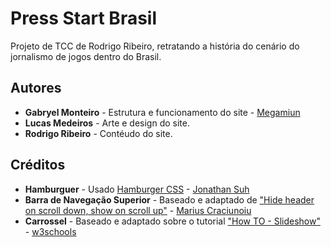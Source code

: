 # Press Start Brasil

Projeto de TCC de Rodrigo Ribeiro, retratando a história do cenário do jornalismo de jogos dentro do Brasil.

## Autores

* **Gabryel Monteiro** - Estrutura e funcionamento do site - [Megamiun](https://github.com/Megamiun)
* **Lucas Medeiros** - Arte e design do site.
* **Rodrigo Ribeiro** - Contéudo do site.

## Créditos

* **Hamburguer** - Usado [Hamburger CSS](https://github.com/jonsuh/hamburgers) - [Jonathan Suh](https://github.com/jonsuh)
* **Barra de Navegação Superior** - Baseado e adaptado de ["Hide header on scroll down, show on scroll up"](https://medium.com/@mariusc23/hide-header-on-scroll-down-show-on-scroll-up-67bbaae9a78c#.pvdapnnno) - [Marius Craciunoiu](https://medium.com/@mariusc23)
* **Carrossel** - Baseado e adaptado sobre o tutorial ["How TO - Slideshow"]( http://www.w3schools.com/howto/howto_js_slideshow.asp) - [w3schools](http://www.w3schools.com/)
